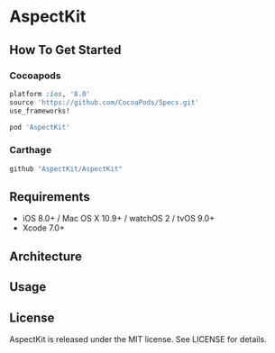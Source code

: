 # AspectKit

## How To Get Started

### Cocoapods

```ruby
platform :ios, '8.0'
source 'https://github.com/CocoaPods/Specs.git'
use_frameworks!

pod 'AspectKit'
```

### Carthage

```ruby
github "AspectKit/AspectKit"
```

## Requirements

* iOS 8.0+ / Mac OS X 10.9+ / watchOS 2 / tvOS 9.0+
* Xcode 7.0+

## Architecture

## Usage


## License

AspectKit is released under the MIT license. See LICENSE for details.
